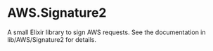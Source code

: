 # AWS.Signature2

A small Elixir library to sign AWS requests.  See the documentation in
lib/AWS/Signature2 for details.

